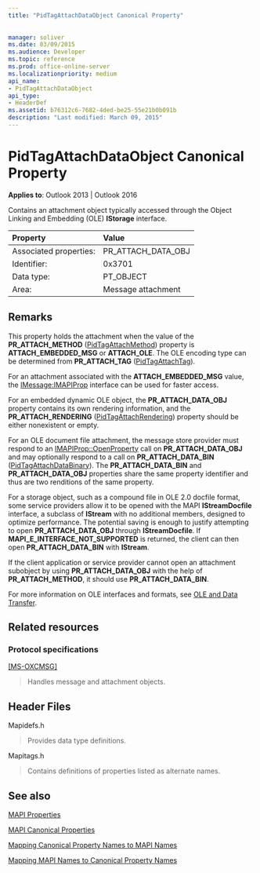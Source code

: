 ```yaml
---
title: "PidTagAttachDataObject Canonical Property"
 
 
manager: soliver
ms.date: 03/09/2015
ms.audience: Developer
ms.topic: reference
ms.prod: office-online-server
ms.localizationpriority: medium
api_name:
- PidTagAttachDataObject
api_type:
- HeaderDef
ms.assetid: b76312c6-7682-4ded-be25-55e21b0b091b
description: "Last modified: March 09, 2015"
---
```


# PidTagAttachDataObject Canonical Property

  
  
**Applies to**: Outlook 2013 | Outlook 2016 
  
Contains an attachment object typically accessed through the Object Linking and Embedding (OLE) **IStorage** interface. 
  
|Property|Value|
|:-----|:-----|
|Associated properties:  <br/> |PR_ATTACH_DATA_OBJ  <br/> |
|Identifier:  <br/> |0x3701  <br/> |
|Data type:  <br/> |PT_OBJECT  <br/> |
|Area:  <br/> |Message attachment  <br/> |
   
## Remarks

This property holds the attachment when the value of the **PR_ATTACH_METHOD** ([PidTagAttachMethod](pidtagattachmethod-canonical-property.md)) property is **ATTACH_EMBEDDED_MSG** or **ATTACH_OLE**. The OLE encoding type can be determined from **PR_ATTACH_TAG** ([PidTagAttachTag](pidtagattachtag-canonical-property.md)). 
  
For an attachment associated with the **ATTACH_EMBEDDED_MSG** value, the [IMessage:IMAPIProp](imessageimapiprop.md) interface can be used for faster access. 
  
For an embedded dynamic OLE object, the **PR_ATTACH_DATA_OBJ** property contains its own rendering information, and the **PR_ATTACH_RENDERING** ([PidTagAttachRendering](pidtagattachrendering-canonical-property.md)) property should be either nonexistent or empty. 
  
For an OLE document file attachment, the message store provider must respond to an [IMAPIProp::OpenProperty](imapiprop-openproperty.md) call on **PR_ATTACH_DATA_OBJ** and may optionally respond to a call on **PR_ATTACH_DATA_BIN** ([PidTagAttachDataBinary](pidtagattachdatabinary-canonical-property.md)). The **PR_ATTACH_DATA_BIN** and **PR_ATTACH_DATA_OBJ** properties share the same property identifier and thus are two renditions of the same property. 
  
For a storage object, such as a compound file in OLE 2.0 docfile format, some service providers allow it to be opened with the MAPI **IStreamDocfile** interface, a subclass of **IStream** with no additional members, designed to optimize performance. The potential saving is enough to justify attempting to open **PR_ATTACH_DATA_OBJ** through **IStreamDocfile**. If **MAPI_E_INTERFACE_NOT_SUPPORTED** is returned, the client can then open **PR_ATTACH_DATA_BIN** with **IStream**. 
  
If the client application or service provider cannot open an attachment subobject by using **PR_ATTACH_DATA_OBJ** with the help of **PR_ATTACH_METHOD**, it should use **PR_ATTACH_DATA_BIN**. 
  
For more information on OLE interfaces and formats, see [OLE and Data Transfer](https://msdn.microsoft.com/library/d4a57956-37ba-44ca-8efc-bf617ad5e77b.aspx).
  
## Related resources

### Protocol specifications

[[MS-OXCMSG]](https://msdn.microsoft.com/library/7fd7ec40-deec-4c06-9493-1bc06b349682%28Office.15%29.aspx)
  
> Handles message and attachment objects.
    
## Header Files

Mapidefs.h
  
> Provides data type definitions.
    
Mapitags.h
  
> Contains definitions of properties listed as alternate names.
    
## See also



[MAPI Properties](mapi-properties.md)
  
[MAPI Canonical Properties](mapi-canonical-properties.md)
  
[Mapping Canonical Property Names to MAPI Names](mapping-canonical-property-names-to-mapi-names.md)
  
[Mapping MAPI Names to Canonical Property Names](mapping-mapi-names-to-canonical-property-names.md)

